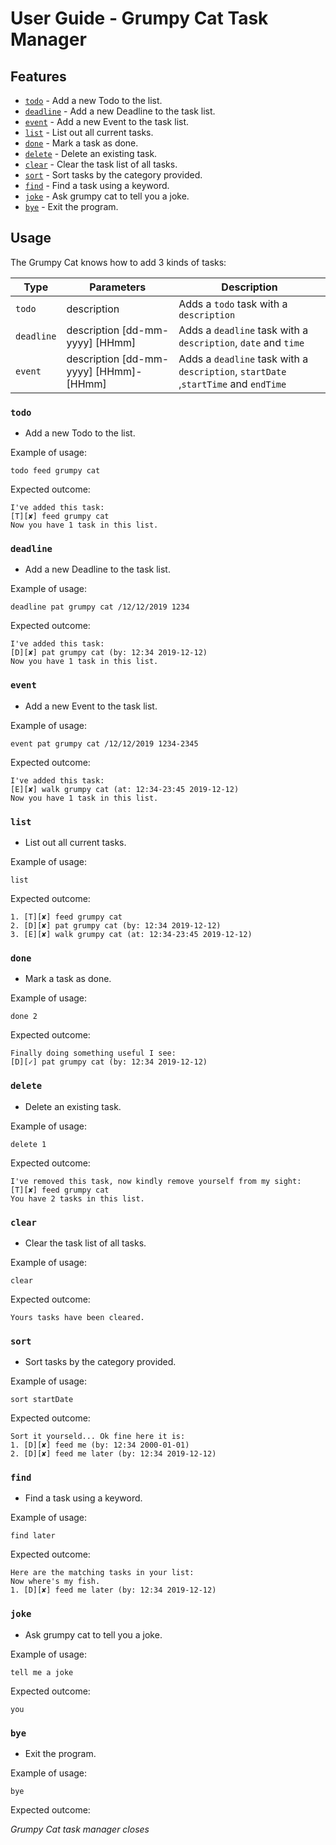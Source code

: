 # User Guide - Grumpy Cat Task Manager

## Features 
- [`todo`](#-todo-) - Add a new Todo to the list.
- [`deadline`](#-deadline-) - Add a new Deadline to the task list.
- [`event`](#-event-) - Add a new Event to the task list.
- [`list`](#-list-) - List out all current tasks.
- [`done`](#-done-) - Mark a task as done.
- [`delete`](#-delete-) - Delete an existing task.
- [`clear`](#-clear-) - Clear the task list of all tasks.
- [`sort`](#-sort-) - Sort tasks by the category provided.
- [`find`](#-find-) - Find a task using a keyword.
- [`joke`](#-joke-) - Ask grumpy cat to tell you a joke.
- [`bye`](#-bye-) - Exit the program.

## Usage

The Grumpy Cat knows how to add 3 kinds of tasks:

Type | Parameters | Description
-----| -----------| -----------
`todo` | description | Adds a `todo` task with a `description`
`deadline` | description \[dd-mm-yyyy] [HHmm] | Adds a  `deadline` task with a `description`, `date` and `time`
`event` | description \[dd-mm-yyyy] [HHmm]-[HHmm] | Adds a  `deadline` task with a `description`, `startDate` ,`startTime` and `endTime`

### `todo` 
- Add a new Todo to the list.

Example of usage: 

`todo feed grumpy cat`

Expected outcome:  
```
I've added this task: 
[T][✘] feed grumpy cat
Now you have 1 task in this list.
```

### `deadline` 
- Add a new Deadline to the task list.

Example of usage: 

`deadline pat grumpy cat /12/12/2019 1234`

Expected outcome:  
```
I've added this task: 
[D][✘] pat grumpy cat (by: 12:34 2019-12-12)
Now you have 1 task in this list.
```

### `event` 
- Add a new Event to the task list.

Example of usage: 

`event pat grumpy cat /12/12/2019 1234-2345`

Expected outcome:  
```
I've added this task: 
[E][✘] walk grumpy cat (at: 12:34-23:45 2019-12-12)
Now you have 1 task in this list.
```

### `list` 
- List out all current tasks.

Example of usage:

`list`

Expected outcome:  
```
1. [T][✘] feed grumpy cat
2. [D][✘] pat grumpy cat (by: 12:34 2019-12-12)
3. [E][✘] walk grumpy cat (at: 12:34-23:45 2019-12-12)
```

### `done` 
- Mark a task as done.

Example of usage:

`done 2`

Expected outcome:
```
Finally doing something useful I see:
[D][✓] pat grumpy cat (by: 12:34 2019-12-12)

```

### `delete` 
- Delete an existing task.

Example of usage:  

`delete 1` 
 
Expected outcome:
```
I've removed this task, now kindly remove yourself from my sight:
[T][✘] feed grumpy cat
You have 2 tasks in this list.
```

### `clear` 
- Clear the task list of all tasks.

Example of usage:  

`clear`

Expected outcome:
```
Yours tasks have been cleared.
```

### `sort` 
- Sort tasks by the category provided.

Example of usage:  

`sort startDate`

Expected outcome:
```
Sort it yourseld... Ok fine here it is:
1. [D][✘] feed me (by: 12:34 2000-01-01)
2. [D][✘] feed me later (by: 12:34 2019-12-12)
```

### `find` 
- Find a task using a keyword.

Example of usage:  

`find later`

Expected outcome:
``` 
Here are the matching tasks in your list:
Now where's my fish.
1. [D][✘] feed me later (by: 12:34 2019-12-12)
```

### `joke` 
- Ask grumpy cat to tell you a joke.

Example of usage:  

`tell me a joke`

Expected outcome:  

`you`

### `bye` 
- Exit the program.

Example of usage:  

`bye`

Expected outcome:  

*Grumpy Cat task manager closes*


